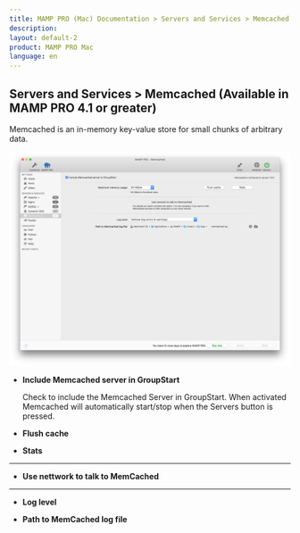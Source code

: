 ```yaml
---
title: MAMP PRO (Mac) Documentation > Servers and Services > Memcached
description: 
layout: default-2
product: MAMP PRO Mac
language: en
---
```


## Servers and Services > Memcached (Available in MAMP PRO 4.1 or greater)

Memcached is an in-memory key-value store for small chunks of arbitrary data.

![MAMP](memCached.png)

*  **Include Memcached server in GroupStart**  

    Check to include the Memcached Server in GroupStart. When activated Memcached will automatically start/stop when the  Servers button is pressed.

*  **Flush cache**  

*  **Stats**

---

*  **Use nettwork to talk to MemCached**

---

*  **Log level**

*  **Path to MemCached log file**

